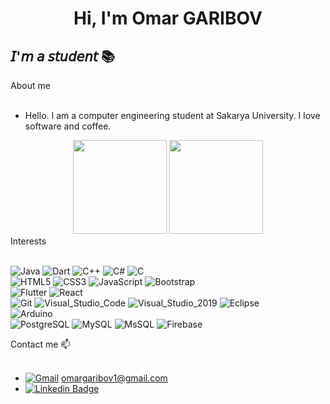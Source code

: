 



 <h1 align="center"> Hi, I'm Omar GARIBOV</h1>

## 𝘐'𝘮 𝘢 𝘴𝘵𝘶𝘥𝘦𝘯𝘵 📚




<summary>About me</summary><br>
  
-  Hello. I am a computer engineering student at Sakarya University. I love software and coffee. 



 <div align="center">
    
 <img height=150 src="https://github-readme-stats.vercel.app/api?username=jackdow-ek&show_icons=true&theme=radical&hide=stars"/>
 
 <img height=150  src="https://github-readme-stats.vercel.app/api/top-langs/?username=jackdow-ek&theme=radical&layout=compact">
  
  </div>
  
 


 
<summary>Interests</summary><br>

  ![Java](https://img.shields.io/badge/-Java-ED8B00?style=flat&logo=java&logoColor=white)
  ![Dart](https://img.shields.io/badge/-Dart-0099FF?style=flat&logo=dart&logoColor=white)
  ![C++](https://img.shields.io/badge/C%2B%2B-00599C?style=badge&logo=c%2B%2B&logoColor=white) 
  ![C#](https://img.shields.io/badge/C%23-6600CC?style=badge&logo=c-sharp&logoColor=white)
  ![C](https://img.shields.io/badge/-C-3F47CC?style=flat&logo=c&logoColor=white)<br>
  ![HTML5](https://img.shields.io/badge/-HTML5-E34F26?style=flat&logo=HTML5&logoColor=white)
  ![CSS3](https://img.shields.io/badge/-CSS3-1572B6?style=flat&logo=CSS3&logoColor=white)
  ![JavaScript](https://img.shields.io/badge/JavaScript-F7DF1E?style=badge&logo=javascript&logoColor=black)
  ![Bootstrap](https://img.shields.io/badge/-Bootstrap-563D7C?style=flat&logo=bootstrap&logoColor=white)<br>
  ![Flutter](https://img.shields.io/badge/-Flutter-20232A?style=flat&logo=flutter&logoColor=61DAFB)
  ![React](https://img.shields.io/badge/-React-20232A?style=flat&logo=react&logoColor=61DAFB)  
  ![Git](https://img.shields.io/badge/Git-F05032?style=badge&logo=git&logoColor=white)
  ![Visual_Studio_Code](https://img.shields.io/badge/Visual_Studio_Code-0078D4?style=badge&logo=visual%20studio%20code&logoColor=white)
  ![Visual_Studio_2019](https://img.shields.io/badge/Visual_Studio_2019-5C2D91?style=badge&logo=visual%20studio&logoColor=white)
  ![Eclipse](https://img.shields.io/badge/Eclipse-2C2255?style=badge&logo=eclipse&logoColor=white)<br>
  ![Arduino](https://img.shields.io/badge/-Arduino-0099FF?style=flat&logo=arduino&logoColor=white)<br>
  ![PostgreSQL](https://img.shields.io/badge/-PostgreSQL-00599C?style=flat&logo=PostgreSQL&logoColor=white)
  ![MySQL](https://img.shields.io/badge/-MySQL-0078D4?style=flat&logo=MySQL&logoColor=white)
  ![MsSQL](https://img.shields.io/badge/-MsSQL-0078D4?style=flat&logo=MsSQL&logoColor=white)
  ![Firebase](https://img.shields.io/badge/-Firebase-FFCA2C?style=flat&logo=Firebase&logoColor=white)

  

<summary> Contact me 📫</summary><br>
  
 - [![Gmail](https://img.shields.io/badge/Gmail-D14836?style=badge&logo=gmail&logoColor=white)](https://www.omargaribov1@gmail.com) omargaribov1@gmail.com
 - [![Linkedin Badge](https://img.shields.io/badge/LinkedIn-0077B5?style=badge&logo=linkedin&logoColor=white)](https://www.linkedin.com/in/omargaribov/) 



